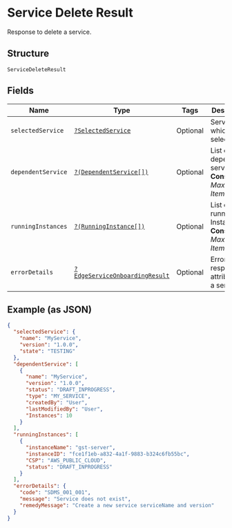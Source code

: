 
# Service Delete Result

Response to delete a service.

## Structure

`ServiceDeleteResult`

## Fields

| Name | Type | Tags | Description | Getter | Setter |
|  --- | --- | --- | --- | --- | --- |
| `selectedService` | [`?SelectedService`](../../doc/models/selected-service.md) | Optional | Service which is selected. | getSelectedService(): ?SelectedService | setSelectedService(?SelectedService selectedService): void |
| `dependentService` | [`?(DependentService[])`](../../doc/models/dependent-service.md) | Optional | List of dependent services.<br>**Constraints**: *Maximum Items*: `2048` | getDependentService(): ?array | setDependentService(?array dependentService): void |
| `runningInstances` | [`?(RunningInstance[])`](../../doc/models/running-instance.md) | Optional | List of running Instance.<br>**Constraints**: *Maximum Items*: `2048` | getRunningInstances(): ?array | setRunningInstances(?array runningInstances): void |
| `errorDetails` | [`?EdgeServiceOnboardingResult`](../../doc/models/edge-service-onboarding-result.md) | Optional | Error response attribute of a service. | getErrorDetails(): ?EdgeServiceOnboardingResult | setErrorDetails(?EdgeServiceOnboardingResult errorDetails): void |

## Example (as JSON)

```json
{
  "selectedService": {
    "name": "MyService",
    "version": "1.0.0",
    "state": "TESTING"
  },
  "dependentService": [
    {
      "name": "MyService",
      "version": "1.0.0",
      "status": "DRAFT_INPROGRESS",
      "type": "MY_SERVICE",
      "createdBy": "User",
      "lastModifiedBy": "User",
      "Instances": 10
    }
  ],
  "runningInstances": [
    {
      "instanceName": "gst-server",
      "instanceID": "fce1f1eb-a832-4a1f-9883-b324c6fb55bc",
      "CSP": "AWS_PUBLIC_CLOUD",
      "status": "DRAFT_INPROGRESS"
    }
  ],
  "errorDetails": {
    "code": "SDMS_001_001",
    "message": "Service does not exist",
    "remedyMessage": "Create a new service serviceName and version"
  }
}
```

